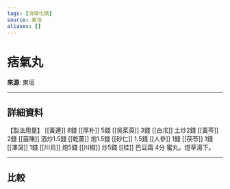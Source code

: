 ```yaml
---
tags: [消導化積]
source: 東垣
aliases: []
---
```


# 痞氣丸

**來源**: 東垣  

---

## 詳細資料
【製法用量】 [[黃連]] 8錢 [[厚朴]] 5錢 [[吳茱萸]] 3錢 [[白朮]] 土炒2錢 [[黃芩]] 2錢 [[茵陳]] 酒炒1.5錢 [[乾薑]] 炮1.5錢 [[砂仁]] 1.5錢 [[人參]] 1錢 [[茯苓]] 1錢 [[澤瀉]] 1錢 [[川烏]] 炮5錢 [[川椒]] 炒5錢 [[桂]] 巴豆霜
4分
蜜丸，燈草湯下。

---

## 比較
